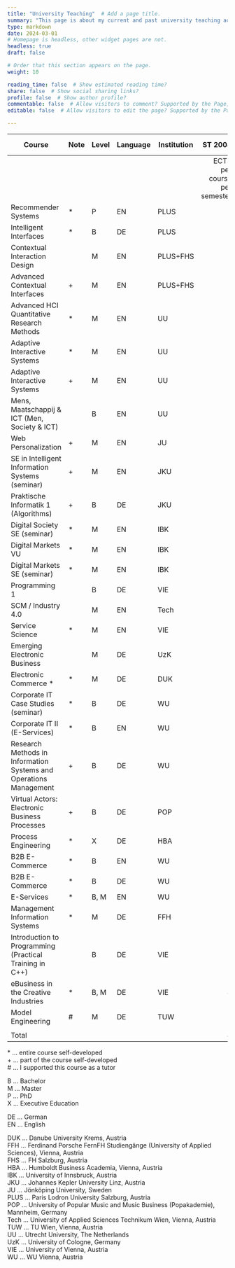 ```yaml
---
title: "University Teaching"  # Add a page title.
summary: "This page is about my current and past university teaching activities."  # Add a page description.
type: markdown
date: 2024-03-01 
# Homepage is headless, other widget pages are not.
headless: true
draft: false

# Order that this section appears on the page.
weight: 10

reading_time: false  # Show estimated reading time?
share: false  # Show social sharing links?
profile: false  # Show author profile?
commentable: false  # Allow visitors to comment? Supported by the Page, Post, and Docs content types.
editable: false  # Allow visitors to edit the page? Supported by the Page, Post, and Docs content types.

---
```


| Course                                                            | Note | Level | Language | Institution |                      ST 2008 | WT 2008/09 | ST 2009 | WT 2009/10 | ST 2010 | WT 2010/11 | ST 2011 | WT 2011/12 | SS 2012 | WT 2012/13 | ST 2013 | WT 2013/14 | ST 2014 | WT 2014/15 | ST 2015 | WT 2015/16 | ST 2016 | WT 2016/17 | WT 2017/18 | ST 2018 | ST 2019 | WT 2019/20 | ST 2020 | WT 2020/21 | SS 2001 | WT 2021/22 | ST 2022 | WT 2022/23 | ST 2023 | WT 2023/24 | ST 2024 |            |
|-------------------------------------------------------------------|------|-------|----------|-------------|-----------------------------:|-----------:|---------|------------|--------:|-----------:|--------:|-----------:|--------:|-----------:|--------:|-----------:|--------:|-----------:|--------:|-----------:|--------:|-----------:|-----------:|--------:|--------:|-----------:|--------:|-----------:|--------:|-----------:|--------:|-----------:|--------:|-----------:|--------:|-----------:|
|                                                                   |      |       |          |             | ECTS per course per semester |            |         |            |         |            |         |            |         |            |         |            |         |            |         |            |         |            |            |         |         |            |         |            |         |            |         |            |         |            |         | Total ECTS |
| Recommender Systems                                            | *    | P     | EN       | PLUS        |                              |            |         |            |         |            |         |            |         |            |         |            |         |            |         |            |         |            |            |         |         |            |         |            |         |            |         |            |         |            |       3 |          3 |
| Intelligent Interfaces                                            | *    | B     | DE       | PLUS        |                              |            |         |            |         |            |         |            |         |            |         |            |         |            |         |            |         |            |            |         |         |            |         |            |         |            |         |            |         |            |       3 |          3 |
| Contextual Interaction Design                                     |      | M     | EN       | PLUS+FHS    |                              |            |         |            |         |            |         |            |         |            |         |            |         |            |         |            |         |            |            |         |         |            |         |            |         |            |         |            |         |            |       3 |          3 |
| Advanced Contextual Interfaces                                    | +    | M     | EN       | PLUS+FHS    |                              |            |         |            |         |            |         |            |         |            |         |            |         |            |         |            |         |            |            |         |         |            |         |            |         |            |         |            |         |          3 |         |          3 |
| Advanced HCI Quantitative Research Methods                        | *    | M     | EN       | UU          |                              |            |         |            |         |            |         |            |         |            |         |            |         |            |         |            |         |            |            |         |         |            |         |            |     7.5 |            |     7.5 |            |         |            |         |         15 |
| Adaptive Interactive Systems                                      | *    | M     | EN       | UU          |                              |            |         |            |         |            |         |            |         |            |         |            |         |            |         |            |         |            |            |         |         |            |         |            |         |        7.5 |         |        7.5 |         |            |         |         15 |
| Adaptive Interactive Systems                                      | +    | M     | EN       | UU          |                              |            |         |            |         |            |         |            |         |            |         |            |         |            |         |            |         |            |            |         |         |            |         |        7.5 |         |            |         |            |         |            |         |        7.5 |
| Mens, Maatschappij & ICT (Men, Society & ICT)                     |      | B     | EN       | UU          |                              |            |         |            |         |            |         |            |         |            |         |            |         |            |         |            |         |            |            |         |         |            |         |        7.5 |         |            |         |            |         |            |         |        7.5 |
| Web Personalization                                               | +    | M     | EN       | JU          |                              |            |         |            |         |            |         |            |         |            |         |            |         |            |         |            |         |            |            |         |         |            |     7.5 |            |     7.5 |        7.5 |         |        7.5 |         |            |         |         30 |
| SE in Intelligent Information Systems (seminar)                   | +    | M     | EN       | JKU         |                              |            |         |            |         |            |         |            |         |            |         |            |         |            |         |            |         |            |            |         |         |            |       3 |            |         |            |         |            |         |            |         |          3 |
| Praktische Informatik 1 (Algorithms)                              | +    | B     | DE       | JKU         |                              |            |         |            |         |            |         |            |         |            |         |            |         |            |         |            |         |            |            |         |         |            |    1.25 |            |         |            |         |            |         |            |         |       1.25 |
| Digital Society SE (seminar)                                      | *    | M     | EN       | IBK         |                              |            |         |            |         |            |         |            |         |            |         |            |         |            |         |            |         |            |            |         |         |          5 |         |            |         |            |         |            |         |            |         |          5 |
| Digital Markets VU                                                | *    | M     | EN       | IBK         |                              |            |         |            |         |            |         |            |         |            |         |            |         |            |         |            |         |            |            |         |       5 |            |         |            |         |            |         |            |         |            |         |          5 |
| Digital Markets SE (seminar)                                      | *    | M     | EN       | IBK         |                              |            |         |            |         |            |         |            |         |            |         |            |         |            |         |            |         |            |            |         |       5 |            |         |            |         |            |         |            |         |            |         |          5 |
| Programming 1                                                     |      | B     | DE       | VIE         |                              |            |         |            |         |            |         |            |         |            |         |            |         |            |         |            |         |          6 |            |         |         |            |         |            |         |            |         |            |         |            |         |          6 |
| SCM / Industry 4.0                                                |      | M     | EN       | Tech        |                              |            |         |            |         |            |         |            |         |            |         |            |         |            |         |            |         |          5 |            |         |         |            |         |            |         |            |         |            |         |            |         |          5 |
| Service Science                                                   | *    | M     | EN       | VIE         |                              |            |         |            |         |            |         |            |         |            |         |            |         |            |         |            |         |          4 |          4 |         |         |            |         |            |         |            |         |            |         |            |         |          8 |
| Emerging Electronic Business                                      |      | M     | DE       | UzK         |                              |            |         |            |         |            |         |            |         |            |         |            |         |            |         |            |       6 |            |            |         |         |            |         |            |         |            |         |            |         |            |         |          6 |
| Electronic Commerce *                                             | *    | M     | DE       | DUK         |                              |            |         |            |         |            |         |            |         |            |         |            |         |            |         |        2.5 |         |        2.5 |            |         |         |            |         |            |         |            |         |            |         |            |         |          5 |
| Corporate IT Case Studies (seminar)                               | *    | B     | DE       | WU          |                              |            |         |            |         |            |         |            |         |            |         |          4 |       4 |          4 |         |            |         |            |            |         |         |            |         |            |         |            |         |            |         |            |         |         12 |
| Corporate IT II (E-Services)                                      | *    | B     | EN       | WU          |                              |            |         |            |         |            |         |            |         |            |         |          4 |       4 |            |         |            |         |            |            |         |         |            |         |            |         |            |         |            |         |            |         |          8 |
| Research Methods in Information Systems and Operations Management | +    | B     | DE       | WU          |                              |            |         |            |         |            |         |            |         |            |         |            |       3 |          3 |       3 |          3 |         |            |            |         |         |            |         |            |         |            |         |            |         |            |         |         12 |
| Virtual Actors: Electronic Business Processes                     | +    | B     | DE       | POP         |                              |            |         |            |         |            |         |            |       1 |            |       1 |            |       1 |            |         |            |         |            |            |         |         |            |         |            |         |            |         |            |         |          3 |         |            |
| Process Engineering                                               | *    | X     | DE       | HBA         |                              |            |         |            |         |            |         |          4 |         |            |         |            |         |            |         |            |         |            |            |         |         |            |         |            |         |            |         |            |         |            |         |          4 |
| B2B E-Commerce                                                    | *    | B     | EN       | WU          |                              |            |         |            |         |            |         |            |       4 |          4 |       4 |            |         |            |         |            |         |            |            |         |         |            |         |            |         |            |         |            |         |            |         |         12 |
| B2B E-Commerce                                                    | *    | B     | DE       | WU          |                              |            |         |            |       4 |          4 |       4 |          4 |         |            |         |            |         |            |         |            |         |            |            |         |         |            |         |            |         |            |         |            |         |            |         |         16 |
| E-Services                                                        | *    | B, M  | EN       | WU          |                              |            |         |            |       4 |          4 |       4 |          4 |       4 |          4 |       4 |            |         |            |         |            |         |            |            |         |         |            |         |            |         |            |         |            |         |            |         |         28 |
| Management Information Systems                                    | *    | M     | DE       | FFH         |                              |            |         | 4          |         |          4 |         |          4 |         |          4 |         |            |         |          3 |         |            |         |            |            |         |         |            |         |            |         |            |         |            |         |            |         |         19 |
| Introduction to Programming (Practical Training in C++)           |      | B     | DE       | VIE         |                              |          6 |         | 6          |         |            |         |            |         |            |         |            |         |            |         |            |         |            |            |         |         |            |         |            |         |            |         |            |         |            |         |         12 |
| eBusiness in the Creative Industries                              | *    | B, M  | DE       | VIE         |                            4 |          4 | 4       | 4          |       4 |          4 |       4 |          4 |         |          4 |         |          4 |         |          4 |         |          4 |         |          4 |            |       4 |         |            |         |            |         |            |         |            |         |            |         |         52 |
| Model Engineering                                                 | #    | M     | DE       | TUW         |                              |          3 |         |            |         |            |         |            |         |            |         |            |         |            |         |            |         |            |            |         |         |            |         |            |         |            |         |            |         |            |         |          3 |
|                                                                   |      |       |          |             |                              |            |         |            |         |            |         |            |         |            |         |            |         |            |         |            |         |            |            |         |         |            |         |            |         |            |         |            |         |            |         |            |
| Total                                                             |      |       |          |             |                            4 |         13 | 4       | 14         |      12 |         16 |      12 |         20 |       9 |         16 |      12 |         15 |      12 |         14 |       0 |        6.5 |       6 |       21.5 |          4 |       4 |      10 |          5 |   11.75 |         15 |      15 |         15 |     7.5 |         15 |       0 |          3 |       9 |     321.25 |


\*	…	entire course self-developed  
\+	…	part of the course self-developed  
\#	…	I supported this course as a tutor  

B	…	Bachelor  
M	…	Master  
P	…	PhD  
X	…	Executive Education  

DE	…	German  
EN	…	English  


DUK	…	Danube University Krems, Austria  
FFH	…	Ferdinand Porsche FernFH Studiengänge (University of Applied Sciences), Vienna, Austria  
FHS	…	FH Salzburg, Austria  
HBA	…	Humboldt Business Academia, Vienna, Austria  
IBK	…	University of Innsbruck, Austria  
JKU	…	Johannes Kepler University Linz, Austria  
JU	…	Jönköping University, Sweden  
PLUS	…	Paris Lodron University Salzburg, Austria  
POP	…	University of Popular Music and Music Business (Popakademie), Mannheim, Germany  
Tech	…	University of Applied Sciences Technikum Wien, Vienna, Austria  
TUW	…	TU Wien, Vienna, Austria  
UU	…	Utrecht University, The Netherlands  
UzK	…	University of Cologne, Germany  
VIE	…	University of Vienna, Austria  
WU	…	WU Vienna, Austria